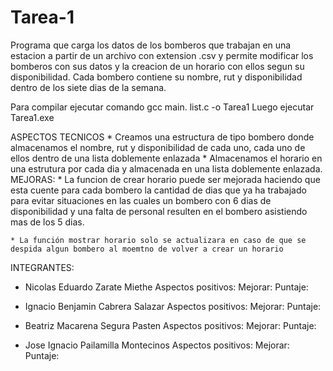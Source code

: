 # Tarea-1
Programa que carga los datos de los bomberos que trabajan en una estacion a partir de un archivo con extension .csv y permite modificar los bomberos con sus datos y la creacion de un
horario con ellos segun su disponibilidad.
Cada bombero contiene su nombre, rut y disponibilidad dentro de los siete dias de la semana.

Para compilar ejecutar comando gcc main. list.c -o Tarea1
Luego ejecutar Tarea1.exe

ASPECTOS TECNICOS
    * Creamos una estructura de tipo bombero donde almacenamos el nombre, rut y disponibilidad de cada uno, cada uno de ellos dentro de una lista doblemente enlazada
    * Almacenamos el horario en una estrutura por cada dia y almacenada en una lista doblemente enlazada.
MEJORAS:
    * La funcion de crear horario puede ser mejorada haciendo que esta cuente para cada bombero la cantidad de dias que ya ha trabajado para evitar situaciones en las cuales un bombero con 6 dias de disponibilidad y una falta de personal resulten en el bombero asistiendo mas de los 5 dias.

    * La función mostrar horario solo se actualizara en caso de que se despida algun bombero al moemtno de volver a crear un horario


INTEGRANTES:
* Nicolas Eduardo Zarate Miethe
    Aspectos positivos:
    Mejorar:
    Puntaje:

* Ignacio Benjamin Cabrera Salazar
    Aspectos positivos:
    Mejorar:
    Puntaje:

* Beatriz Macarena Segura Pasten
    Aspectos positivos:
    Mejorar:
    Puntaje:

* Jose Ignacio Pailamilla Montecinos
    Aspectos positivos:
    Mejorar:
    Puntaje:
 
